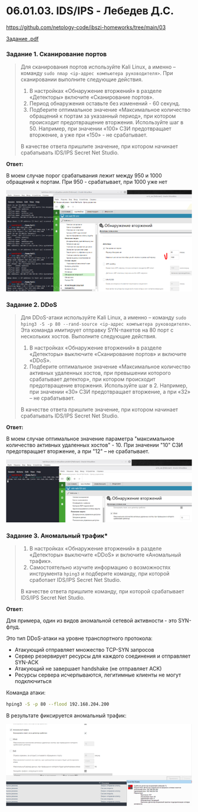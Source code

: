 # 06.01.03. IDS/IPS - Лебедев Д.С.
https://github.com/netology-code/ibszi-homeworks/tree/main/03

[Задание .pdf](_att/060103/060103_Домашнее%20задание%20к%20занятию%20«IDS-IPS».pdf)
### Задание 1. Сканирование портов
>Для сканирования портов используйте Kali Linux, а именно – команду `sudo nmap <ip-адрес компьютера руководителя>`. При сканировании выполните следующие действия.
> 
> 1. В настройках «Обнаружение вторжений» в разделе «Детекторы» включите «Сканирование портов».
> 2. Период обнаружения оставьте без изменений - 60 секунд.
> 3. Подберите оптимальное значение «Максимальное количество обращений к портам за указанный период», при котором происходит предотвращение вторжения. Используйте шаг в 50. Например, при значении «100» СЗИ предотвращает вторжение, а уже при «150» - не срабатывает.
> 
> В качестве ответа пришлите значение, при котором начинает срабатывать IDS/IPS Secret Net Studio.

**Ответ:**

В моем случае порог срабатывания лежит между 950 и 1000 обращений к портам. При 950 - срабатывает, при 1000 уже нет

![](_att/060103/060103-01-01.png)  

### Задание 2. DDoS
> Для DDoS-атаки используйте Kali Linux, а именно – команду `sudo hping3 -S -p 80 --rand-source <ip-адрес компьютера руководителя>`. Эта команда имитирует отправку SYN-пакетов на 80 порт с нескольких хостов. Выполните следующие действия.
> 
> 1. В настройках «Обнаружение вторжений» в разделе «Детекторы» выключите «Сканирование портов» и включите «DDoS».
> 2. Подберите оптимальное значение «Максимальное количество активных удаленных хостов, при превышении которого срабатывает детектор», при котором происходит предотвращение вторжения. Используйте шаг в 2. Например, при значении «30» СЗИ предотвращает вторжение, а при «32» – не срабатывает.
> 
> В качестве ответа пришлите значение, при котором начинает срабатывать IDS/IPS Secret Net Studio.

**Ответ:**

В моем случае оптимальное значение параметра "максимальное количество активных удаленных хостов" - 10. При значении "10" СЗИ предотвращает вторжение, а при "12" – не срабатывает.

![](_att/060103/060103-02-01.png)  

### Задание 3. Аномальный трафик*
> 1. В настройках «Обнаружение вторжений» в разделе «Детекторы» выключите «DDoS» и включите «Аномальный трафик».
> 2. Самостоятельно изучите информацию о возможностях инструмента `hping3` и подберите команду, при которой сработает IDS/IPS Secret Net Studio.
> 
> В качестве ответа пришлите команду, при которой срабатывает IDS/IPS Secret Net Studio.

**Ответ:**

Для примера, один из видов аномальной сетевой активности - это SYN-флуд.

Это тип DDoS-атаки на уровне транспортного протокола:
- Атакующий отправляет множество TCP-SYN запросов
- Сервер резервирует ресурсы для каждого соединения и отправляет SYN-ACK
- Атакующий не завершает handshake (не отправляет ACK)
- Ресурсы сервера исчерпываются, легитимные клиенты не могут подключиться

Команда атаки:

```sh
hping3 -S -p 80 --flood 192.168.204.200
```

В результате фиксируется аномальный трафик:

![](_att/060103/060103-03-01.png)